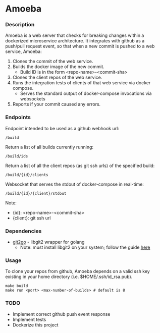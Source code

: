 # Amoeba

### Description
Amoeba is a web server that checks for breaking changes within a dockerized microservice architecture.
It integrates with github as a push/pull request event, so that when a new commit is pushed to a web service, Amoeba:
 1. Clones the commit of the web service.
 2. Builds the docker image of the new commit.
    * Build ID is in the form \<repo-name>-\<commit-sha>
 2. Clones the client repos of the web service.
 3. Runs the integration tests of clients of that web service via docker compose.
    * Serves the standard output of docker-compose invocations via websockets
 4. Reports if your commit caused any errors.

### Endpoints

Endpoint intended to be used as a github webhook url:
```
/build
```

Return a list of all builds currently running:
```
/build/ids
```

Return a list of all the client repos (as git ssh urls) of the specified build:
```
/build/{id}/clients
```

Websocket that serves the stdout of docker-compose in real-time:
```
/build/{id}/{client}/stdout
```

Note:
* {id}: \<repo-name>-\<commit-sha>
* {client}: git ssh url

### Dependencies
* [git2go](https://github.com/libgit2/git2go) - libgit2 wrapper for golang
  * Note: must install libgit2 on your system; follow the guide [here](https://libgit2.github.com/)
### Usage
To clone your repos from github, Amoeba depends on a valid ssh key existing in your home directory (i.e. $HOME/.ssh/id_rsa.pub).

```
make build
make run <port> <max-number-of-builds> # default is 8
```

### TODO
* Implement correct github push event response
* Implement tests
* Dockerize this project